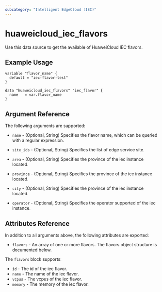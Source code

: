 ```yaml
---
subcategory: "Intelligent EdgeCloud (IEC)"
---
```


# huaweicloud\_iec\_flavors

Use this data source to get the available of HuaweiCloud IEC flavors.

## Example Usage

```hcl
variable "flavor_name" {
  default = "iec-flavor-test"
}

data "huaweicloud_iec_flavors" "iec_flavor" {
  name   = var.flavor_name
}
```

## Argument Reference

The following arguments are supported:

* `name` -  (Optional, String) Specifies the flavor name, which can be queried 
    with a regular expression.
 
* `site_ids` - (Optional, String) Specifies the list of edge service site.

* `area` - (Optional, String) Specifies the province of the iec instance located.

* `province` - (Optional, String) Specifies the province of the iec instance located.

* `city` - (Optional, String) Specifies the province of the iec instance located.

* `operator` - (Optional, String) Specifies the operator supported of the iec instance.

## Attributes Reference

In addition to all arguments above, the following attributes are exported:

* `flavors` - An array of one or more flavors.
    The flavors object structure is documented below.

The `flavors` block supports:

* `id` - The id of the iec flavor.
* `name` - The name of the iec flavor.
* `vcpus` - The vcpus of the iec flavor.
* `memory` - The memory of the iec flavor.
